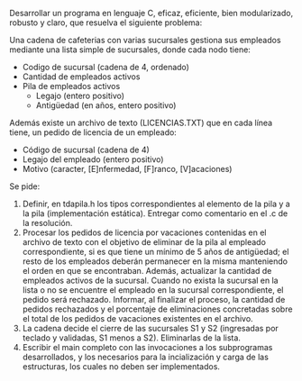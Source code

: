 Desarrollar un programa en lenguaje C, eficaz, eficiente, bien modularizado, robusto y claro, que resuelva el siguiente problema:

Una cadena de cafeterias con varias sucursales gestiona sus empleados mediante una lista simple de sucursales, donde cada nodo tiene:

- Codigo de sucursal (cadena de 4, ordenado)
- Cantidad de empleados activos
- Pila de empleados activos
  - Legajo (entero positivo)
  - Antigüedad (en años, entero positivo)

Además existe un archivo de texto (LICENCIAS.TXT) que en cada línea tiene, un pedido de licencia de un empleado:

- Código de sucursal (cadena de 4)
- Legajo del empleado (entero positivo)
- Motivo (caracter, [E]nfermedad, [F]ranco, [V]acaciones)

Se pide:

1. Definir, en tdapila.h los tipos correspondientes al elemento de la pila y a la pila (implementación estática). Entregar como comentario en el .c de la resolución.
2. Procesar los pedidos de licencia por vacaciones contenidas en el archivo de texto con el objetivo de eliminar de la pila al empleado correspondiente, si es que tiene un mínimo de 5 años de antigüedad; el resto de los empleados deberán permanecer en la misma manteniendo el orden en que se encontraban. Además, actualizar la cantidad de empleados activos de la sucursal. Cuando no exista la sucursal en la lista o no se encuentre el empleado en la sucursal correspondiente, el pedido será rechazado. Informar, al finalizar el proceso, la cantidad de pedidos rechazados y el porcentaje de eliminaciones concretadas sobre el total de los pedidos de vacaciones existentes en el archivo.
3. La cadena decide el cierre de las sucursales S1 y S2 (ingresadas por teclado y validadas, S1 menos a S2). Eliminarlas de la lista.
4. Escribir el main completo con las invocaciones a los subprogramas desarrollados, y los necesarios para la incialización y carga de las estructuras, los cuales no deben ser implementados.
